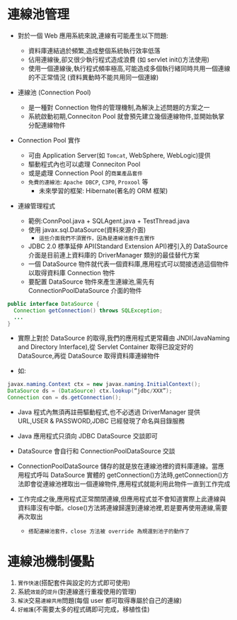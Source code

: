 # 連線池管理

- 對於一個 Web 應用系統來說,連線有可能產生以下問題:

  - 資料庫連結過於頻繁,造成整個系統執行效率低落
  - 佔用連線後,卻又很少執行程式造成浪費 (如 servlet init()方法使用)
  - 使用一個連線後,執行程式頻率極高,可能造成多個執行緒同時共用一個連線的不正常情況 (資料異動時不能共用同一個連線)

- 連線池 (Connection Pool)

  - 是一種對 Connection 物件的管理機制,為解決上述問題的方案之一
  - 系統啟動初期,Conneciton Pool 就會預先建立幾個連線物件,並開始執掌分配連線物件

- Connection Pool 實作

  - 可由 Application Server(如 `Tomcat`, WebSphere, WebLogic)提供
  - 驅動程式內也可以處理 Conneciton Pool
  - 或是處理 Connection Pool 的`商業產品套件`
  - `免費的連線池`: `Apache DBCP`, `C3P0`, `Proxool` 等
    - 未來學習的框架: Hibernate(著名的 ORM 框架)

- 連線管理程式

  - 範例:ConnPool.java + SQLAgent.java + TestThread.java
  - 使用 javax.sql.DataSource(資料來源介面)
    - `這些介面我們不須實作，因為是連線池套件去實作`
  - JDBC 2.0 標準延伸 API(Standard Extension API)裡引入的 DataSource 介面是目前連上資料庫的 DriverManager 類別的最佳替代方案
  - 一個 DataSource 物件就代表一個資料庫,應用程式可以間接透過這個物件以取得資料庫 Connection 物件
  - 要配置 DataSource 物件來產生連線池,需先有 ConnectionPoolDataSource 介面的物件

```java
public interface DataSource {
  Connection getConnection() throws SQLException;
  ...
}
```

- 實際上對於 DataSource 的取得,我們的應用程式更常藉由 JNDI(JavaNaming and Directory Interface),從 Servlet Container 取得已設定好的 DataSource,再從 DataSource 取得資料庫連線物件

- 如:

```java
javax.naming.Context ctx = new javax.naming.InitialContext();
DataSource ds = (DataSource) ctx.lookup(“jdbc/XXX”);
Connection con = ds.getConnection();
```

- Java 程式內無須再註冊驅動程式,也不必透過 DriverManager 提供 URL,USER & PASSWORD,JDBC 已經發現了命名與目錄服務

- Java 應用程式只須向 JDBC DataSource 交談即可

- DataSource 會自行和 ConnectionPoolDataSource 交談

- ConnectionPoolDataSource 儲存的就是放在連線池裡的資料庫連線。當應用程式呼叫 DataSource 實體的 getConnection()方法時,getConnection()方法即會從連線池裡取出一個連線物件,應用程式就能利用此物件一直到工作完成

- 工作完成之後,應用程式正常關閉連線,但應用程式並不會知道實際上此連線與資料庫沒有中斷。close()方法將連線歸還到連線池裡,若是要再使用連線,需要再次取出

  - `搭配連線池套件，close 方法被 override 為規還到池子的動作了`

# 連線池機制優點

1. `實作快速`(搭配套件與設定的方式即可使用)
2. 系統`效能`的`提升`(對連線進行重複使用的管理)
3. `解決`交易`連線共用`問題(每個 user 都可取得專屬於自己的連線)
4. `好維護`(不需要太多的程式碼即可完成，移植性佳)
